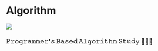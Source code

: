 # Algorithm

<img src="https://theme.zdassets.com/theme_assets/9483888/f7b9b68643e5a9a3bda6dc5a238152b1d467c9f0.png">

### 𝙿𝚛𝚘𝚐𝚛𝚊𝚖𝚖𝚎𝚛'𝚜 𝙱𝚊𝚜𝚎𝚍 𝙰𝚕𝚐𝚘𝚛𝚒𝚝𝚑𝚖 𝚂𝚝𝚞𝚍𝚢 👩🏻‍💻
